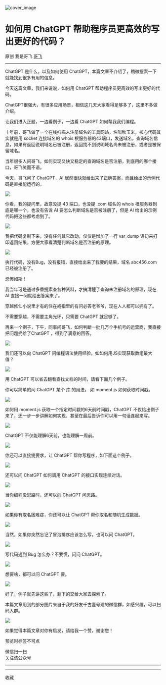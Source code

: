 ![cover_image](https://mmbiz.qpic.cn/mmbiz_jpg/LBrX00GQeictcibXFtyCyz4cbprgjicfsdEzrArCJgqGTEVudd15O76YibGxHQ9VokDkmpypoYolKgzCOia2ug6V7gg/0?wx_fmt=jpeg)

#  如何用 ChatGPT 帮助程序员更高效的写出更好的代码？

原创  我是哥飞  [ 哥飞 ](javascript:void\(0\);)

__ _ _ _ _

ChatGPT 是什么，以及如何使用 ChatGPT，本篇文章不介绍了，稍微搜索一下就能找到很多有用的信息。

今天这篇文章，我们来说说，如何用 ChatGPT 帮助程序员更高效的写出更好的代码。

ChatGPT很强大，有很多应用场景，相信这几天大家看得足够多了，这里不多做介绍。

让我们进入正题，一边看例子，一边看 ChatGPT 如何帮我我们编程。

十年前，哥飞做了一个在线扫描未注册域名的工具网站，名叫秋玉米，核心代码其实就是用 socket 连接域名的 whois
根服务器的43端口，发送域名，查询域名信息，如果有返回说明域名已被注册，返回找不到说明域名尚未被注册，或者是被保留域名。

当年很多人问哥飞，如何实现又快又稳定的查询域名是否注册，到底用的哪个接口，哥飞笑而不语。  

今天，哥飞问了 ChatGPT，AI 居然很快就给出来了正确答案，而且给出的示例代码是直接能运行的。  

![](https://mmbiz.qpic.cn/mmbiz_png/LBrX00GQeictcibXFtyCyz4cbprgjicfsdEVBDDwAMfJ8hRpVAPEUzclbT5ek3N0arVx0TxMoxlKDpCKdJ82kiaHTw/640?wx_fmt=png)

你看，我的提问里，故意没提 43 端口，也没提 .com 域名的 whois 根服务器到底是哪一个，也没有告诉 AI 要怎么判断域名是否被注册了，但是 AI
给出的示例代码把这些都考虑到了。  

![](https://mmbiz.qpic.cn/mmbiz_png/LBrX00GQeictcibXFtyCyz4cbprgjicfsdEAOFAh5joGibdxHlbgeX3mwa7v2hZuOlRJM3kYZhco8SClicmUBQYRdoQ/640?wx_fmt=png)

我把代码复制下来，没有任何其它改动，仅仅是增加了一行 var_dump 语句来打印返回结果，方便大家看清楚判断域名是否注册的原理。  

![](https://mmbiz.qpic.cn/mmbiz_png/LBrX00GQeictcibXFtyCyz4cbprgjicfsdEfHoc9BPCc7MoIJtCFCLSH8DowTHJ8ChZEerO4GUgt7o9BkxKfrTubA/640?wx_fmt=png)

执行代码，没有Bug，没有报错，直接给出来了我要的结果，域名 abc456.com 已经被注册了。

恐怖如斯！  

我当年可是通过多番搜索查各种资料，才搞清楚了查询未注册域名的原理，现在 AI 直接一问就给出答案来了。

穿越修仙小说里才有的住在戒指里的有问必答老爷爷，现在人人都可以拥有了。  

不需要穿越，不需要主角光环，只需要 ChatGPT 就足够了。

再来一个例子，下午，同事问哥飞，如何判断一批几万个手机号的运营商，我直接把问题扔给了ChatGPT ，得到了满意的回答。  

![](https://mmbiz.qpic.cn/mmbiz_png/LBrX00GQeictcibXFtyCyz4cbprgjicfsdEyg8abiaPBBEdhqM6ZMaL5AsDQWd0A1LsibupVQJ0iaHbwKa6QjysZYQFQ/640?wx_fmt=png)

我们还可以向 ChatGPT 问编程语法使用经验，如如何用JS实现获取数组最大值？

![](https://mmbiz.qpic.cn/mmbiz_png/LBrX00GQeictcibXFtyCyz4cbprgjicfsdEkIY1Qvx0jyY02IjXBmw5apv5CT3WY9oJwribhicopW5ecvzBMqQeD01g/640?wx_fmt=png)

用 ChatGPT 可以省去翻看查找文档的时间，请看下面几个例子。  

你可以简单的问 ChatGPT  某个  库  的用法，  如  moment.js 如何获取时间戳。

![](https://mmbiz.qpic.cn/mmbiz_jpg/LBrX00GQeictcibXFtyCyz4cbprgjicfsdEibyiav9nCsafqpFVw1v1hlUTCAJRL6rSKaDBZeiadibcbR0ZpAb3VXD3vQ/640?wx_fmt=jpeg)

如何用 moment.js 获取一个指定时间戳的6天前时间戳，ChatGPT
不仅给出例子来了，还一步一步讲解如何实现，甚至在最后告诉你可以用一句话连起来写。

![](https://mmbiz.qpic.cn/mmbiz_png/LBrX00GQeictcibXFtyCyz4cbprgjicfsdEp0meH4SJiccCxQ4QicRQxzjuyGQ148k8byJ6W9JNLduvBtQVglad4htQ/640?wx_fmt=png)

ChatGPT 不仅能理解6天前，也能理解一周前。

![](https://mmbiz.qpic.cn/mmbiz_png/LBrX00GQeictcibXFtyCyz4cbprgjicfsdEcG0F7rcv4ET8WsuibevZq1XINakROeMicn67VfZDXqfAOicibItEfYdic9g/640?wx_fmt=png)

你还可以直接提要求，让 ChatGPT 帮你写程序，如下面这个例子。  

![](https://mmbiz.qpic.cn/mmbiz_jpg/LBrX00GQeictcibXFtyCyz4cbprgjicfsdEjjTODClnG4anL4rqib3U5On5SCjgMBcamcFDWoL8cdHa8Xo1ibicE7c1Q/640?wx_fmt=jpeg)

还可以问 ChatGPT 如何调用 ChatGPT 的接口实现连续对话。

![](https://mmbiz.qpic.cn/mmbiz_png/LBrX00GQeictcibXFtyCyz4cbprgjicfsdEoWbINQp1DoiayhIRJVoqOusTUQuz87qm9LyH2ckmXX92o6Jv6r79mFQ/640?wx_fmt=png)

当你编程没思路时，还可以向 ChatGPT 问思路。

![](https://mmbiz.qpic.cn/mmbiz_png/LBrX00GQeictcibXFtyCyz4cbprgjicfsdEt0uRXC9qLC4sTR7Pdxr66vKwrvA4IRLJASKxFfsIm4S8iaH00zObEVA/640?wx_fmt=png)

如果你有取名困难症，你还可以让 ChatGPT 帮你取名和随机生成数据。  

![](https://mmbiz.qpic.cn/mmbiz_png/LBrX00GQeictcibXFtyCyz4cbprgjicfsdEwTKPOMEZtZlWIs4PZ1uFniajKDFsuwl75ELEvh6tjJib2MauJ1RAtegQ/640?wx_fmt=png)

当然，如果你突然忘记了冒泡排序应该怎么写，也可以问 ChatGPT。  

![](https://mmbiz.qpic.cn/mmbiz_png/LBrX00GQeictcibXFtyCyz4cbprgjicfsdEgXuLWOh0ERwymFotBacazOlLDucYLibaq5BmoAJqEia0c6XRmrdicvHhA/640?wx_fmt=png)

写代码遇到 Bug 怎么办？不要慌，问问 ChatGPT。  

![](https://mmbiz.qpic.cn/mmbiz_jpg/LBrX00GQeictcibXFtyCyz4cbprgjicfsdEFImWxyndZ7L8bTxh6xA3Fql8MCH7JSwHEV1icBicPYnGA9AVSx0ELibIw/640?wx_fmt=jpeg)

想要啥，都可以问 ChatGPT 要。  

![](https://mmbiz.qpic.cn/mmbiz_jpg/LBrX00GQeictcibXFtyCyz4cbprgjicfsdEH2O4S38QrneDA1mK5FkB175pyAVJwGRZYYB86icRibxHKI4dkPyDgYKQ/640?wx_fmt=jpeg)

好了，例子就先讲这些了，剩下的交给大家去探索了。

本篇文章用到的部分图片来自于我的好友千古壹号建的微信群，如感兴趣，可以扫码入群。

![](https://mmbiz.qpic.cn/mmbiz_jpg/LBrX00GQeictcibXFtyCyz4cbprgjicfsdENWlC8UdI4yhKmyjwYHSdAQ9NWzibQ4gHXyFkEgMVzBJBq3ibYYFAY8ibg/640?wx_fmt=jpeg)

如果觉得本篇文章对你有启发，请给我一个赞，谢谢您！  

预览时标签不可点

微信扫一扫  
关注该公众号





****



****



  收藏

